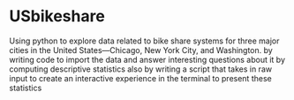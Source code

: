 # USbikeshare
Using python to explore data related to bike share systems for three major cities in the United States—Chicago, New York City, and Washington.
by writing code to import the data and answer interesting questions about it by computing descriptive statistics
also by writing a script that takes in raw input to create an interactive experience in the terminal to present these statistics
